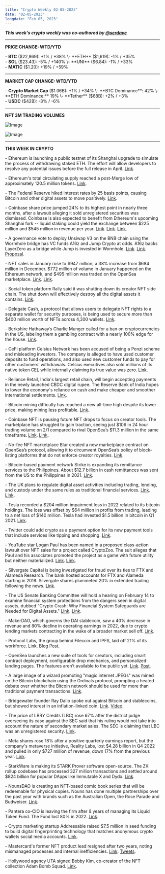 ```yaml
---
title: "Crypto Weekly 02-05-2023"
date: "02-05-2023"
longdate: "Feb 05, 2023"
---
```


***This week's crypto weekly was co-authored by [@serdave](https://twitter.com/serdave_eth)***



---

**PRICE CHANGE: WTD/YTD**

\- **BTC** ($22,869): +1% / +38%  
\- **ETH** ($1,619): -1% / +35%  
\- **SOL** ($23.43): -5% / +140%  
\- **UNI** ($6.84): -1% / +33%  
\- **MATIC** ($1.20): +19% / +59%



---

**MARKET CAP CHANGE: WTD/YTD**

\- **Crypto Market Cap** ($1.06B): +1% / +34%  
\- **BTC Dominance**: 42%  
\- **ETH Dominance:** 19%  
\- **Tether** ($68B): +2% / +3%  
\- **USDC** ($42B): -3% / -6%



---

**NFT 3M TRADING VOLUMES**

![Image](/images/02-05-2023-1.png)

![Image](/images/02-05-2023-2.png)

---

**THIS WEEK IN CRYPTO**

\- Ethereum is launching a public testnet of its Shanghai upgrade to simulate the process of withdrawing staked ETH. The effort will allow developers to resolve any potential issues before the full release in April. [Link](https://decrypt.co/120294/ethereum-trial-staking-withdrawals-shanghai-testnet).   
  
\- Ethereum's total circulating supply reached a post-Merge low of approximately 120.5 million tokens. [Link](https://www.theblock.co/post/207871/ether-supply-reaches-all-time-low-after-the-merge).   
  
\- The Federal Reserve hiked interest rates by 25 basis points, causing Bitcoin and other digital assets to move positively. [Link](https://www.coindesk.com/business/2023/02/01/federal-reserve-lifts-rates-another-25-basis-points/).   
  
\- Coinbase share price jumped 24% to its highest point in nearly three months, after a lawsuit alleging it sold unregistered securities was dismissed. Coinbase is also expected to benefit from Ethereum's upcoming Shanghai fork -- liquid staking could yield the exchange between $225 million and $545 million in revenue per year. [Link](https://decrypt.co/119735/shanghai-update-could-brighten-outlook-for-coinbase-jp-morgan). [Link](https://www.theblock.co/post/208461/coinbase-off-to-a-strong-start-to-2023-with-increased-trading-volume-cowen). [Link](https://www.theblock.co/post/208198/coinbase-stock-up-21-following-lawsuit-dismissal).   
  
\- A governance vote to deploy Unsiwap V3 on the BNB chain using the Wormhole bridge has VC funds A16z and Jump Crypto at odds. A16z backs LayerZero as a bridge while Jump is invested in Wormhole. [Link](https://www.theblock.co/post/208095/uniswap-foundation-charts-path-forward-amid-cross-chain-bridge-governance-debate). [Link](https://www.theblock.co/post/208729/a16z-votes-against-proposal-to-deploy-latest-uniswap-iteration-on-bnb-chain). [Proposal](https://www.tally.xyz/gov/uniswap/proposal/31).   
  
\- NFT sales in January rose to $947 million, a 38% increase from $684 million in December. $772 million of volume in January happened on the Ethereum network, and $495 million was traded on the OpenSea marketplace. [Link](https://decrypt.co/120375/nft-sales-jump-38-january-as-bored-apes-drive-trading-surge). [Link](http://link/).   
  
\- Social token platform Rally said it was shutting down its creator NFT side chain. The shut down will effectively destroy all the digital assets it contains. [Link](http:).   
  
\- Delegate Cash, a protocol that allows users to delegate NFT rights to a separate wallet for security purposes, is being used to secure more than $400 million worth of NFTs across 4,300 wallets. [Link](https://www.theblock.co/post/207581/delegate-cash-hits-400-million-milestone-as-lesser-known-project-finds-real-adoption).   
  
\- Berkshire Hathaway’s Charlie Munger called for a ban on cryptocurrencies in the US, labeling them a gambling contract with a nearly 100% edge for the house. [Link](https://www.wsj.com/articles/why-america-should-ban-crypto-regulation-economy-finance-china-england-trading-currency-securities-commodity-gamble-11675287477?st=hw6epglbijkvas0&reflink=share_mobilewebshare).   
  
\- CeFi platform Celsius Network has been accused of being a Ponzi scheme and misleading investors. The company is alleged to have used customer deposits to fund operations, and also used new customer funds to pay for other customers’ withdrawals. Celsius executives also sold millions of its native token CEL while internally claiming its true value was zero. [Link](https://www.coindesk.com/policy/2023/01/31/celsius-used-new-customer-funds-to-pay-for-withdrawals-independent-examiner/).   
  
\- Reliance Retail, India's largest retail chain, will begin accepting payments in the newly launched CBDC digital rupee. The Reserve Bank of India hopes to lower the economy's reliance on cash and make cheaper and smoother international settlements. [Link](https://techcrunch.com/2023/02/02/india-retail-reliance-cbdc-digital-rupee-stores/).   
  
\- Bitcoin mining difficulty has reached a new all-time high despite its lower price, making mining less profitable. [Link](https://decrypt.co/120199/bitcoin-mining-difficulty-hits-new-all-time-high).   
  
\- Coinbase NFT is pausing future NFT drops to focus on creator tools. The marketplace has struggled to gain traction, seeing just $106 in 24 hour trading volume on 2/1 compared to rival OpenSea’s $11.3 million in the same timeframe. [Link](https://decrypt.co/120394/coinbase-nft-pauses-creator-drops-insists-marketplace-is-not-shutting-down). [Link](https://fortune.com/crypto/2023/02/02/coinbase-halts-nft-artist-drops/).   
  
\- No-fee NFT marketplace Blur created a new marketplace contract on OpenSea’s protocol, allowing it to circumvent OpenSea’s policy of block-listing platforms that do not enforce creator royalties. [Link](https://www.coindesk.com/web3/2023/01/31/blur-reportedly-finds-loophole-in-openseas-blocklist-as-marketplace-war-escalates/).   
  
\- Bitcoin-based payment network Strike is expanding its remittance services to the Philippines. About $12.7 billion in cash remittances was sent from the US to the Philippines in 2021. [Link](https://techcrunch.com/2023/01/31/bitcoin-based-app-strike-expands-in-philippines-to-grow-cross-border-payment-solutions/).   
  
\- The UK plans to regulate digital asset activities including trading, lending, and custody under the same rules as traditional financial services. [Link](https://www.bloomberg.com/news/articles/2023-01-31/uk-treasury-plans-to-bring-crypto-under-city-rules). [Link](https://www.theblock.co/post/208667/uk-minister-andrew-griffith-wants-to-pass-finance-regulation-bill-by-easter).   
  
\- Tesla recorded a $204 million impairment loss in 2022 related to its bitcoin holdings. The loss was offset by $64 million in profits from trading, leading to a net loss of $140 million. Tesla had invested $1.5 billion in bitcoin in Q1 2021. [Link](https://techcrunch.com/2023/01/31/tesla-records-204m-loss-from-bitcoin-in-2022/).   
  
\- Twitter could add crypto as a payment option for its new payment tools that include services like tipping and shopping. [Link](https://fortune.com/crypto/2023/01/30/elon-musk-considering-crypto-payments-for-twitter-in-push-to-build-everything-app/).   
  
\- YouTube star Logan Paul has been named in a proposed class-action lawsuit over NFT sales for a project called CryptoZoo. The suit alleges that Paul and his associates promoted the project as a game with future utility but neither materialized. [Link](https://www.coindesk.com/business/2023/02/03/logan-paul-named-in-proposed-class-action-suit-for-cryptozoo-rug-pull-after-coffeezilla-expose/). [Link](https://fortune.com/crypto/2023/02/03/logan-paul-sued-for-alleged-cryptozoo-rug-pull/).   
  
\- Silvergate Capital is being investigated for fraud over its ties to FTX and Alameda Research. The bank hosted accounts for FTX and Alameda starting in 2018. Silvergate shares plummeted 20% in extended trading following the news. [Link](https://www.bloomberg.com/news/articles/2023-02-02/silvergate-faces-doj-fraud-probe-over-ftx-and-alameda-dealings?leadSource=uverify%20wall).   
  
\- The US Senate Banking Committee will hold a hearing on February 14 to examine financial system protections from the dangers seen in digital assets, dubbed "Crypto Crash: Why Financial System Safeguards are Needed for Digital Assets." [Link](https://www.coindesk.com/policy/2023/02/03/us-senate-banking-committee-to-hold-crypto-crash-hearing-this-month/). [Link](https://www.coindesk.com/policy/2023/02/02/us-senator-tim-scott-to-release-priorities-for-developing-crypto-regulatory-framework-report/).   
  
\- MakerDAO, which governs the DAI stablecoin, saw a 40% decrease in revenue and 80% decline in operating earnings in 2022, due to crypto lending markets contracting in the wake of a broader market sell off. [Link](https://www.theblock.co/post/208498/makerdao-revenue-fell-42-in-2022-amid-shrinking-crypto-lending-market).   
  
\- Protocol Labs, the group behind Filecoin and IPFS, laid off 21% of its workforce. [Link](http:). [Blog Post](https://protocol.ai/work/).   
  
\- OpenSea launches a new suite of tools for creators, including smart contract deployment, configurable drop mechanics, and personalized landing pages. The features aren’t available to the public yet. [Link](https://www.coindesk.com/web3/2023/02/02/opensea-releases-suite-of-new-tools-for-creator-nft-drops/). [Post](https://partners.opensea.io/drops).   
  
\- A large image of a wizard promoting "magic internet JPEGs" was mined on the Bitcoin blockchain using the Ordinals protocol, prompting a heated debate over whether the Bitcoin network should be used for more than traditional payment transactions. [Link](https://www.coindesk.com/tech/2023/02/02/giant-bitcoin-taproot-wizard-nft-minted-in-collaboration-with-luxor-mining-pool/).   
  
\- Bridgewater founder Ray Dalio spoke out against Bitcoin and stablecoins, but showed interest in an inflation-linked coin. [Link](https://www.theblock.co/post/208592/ray-dalio-still-doesnt-like-bitcoin-but-thinks-inflation-beating-coin-could-work). [Video](https://twitter.com/BitcoinHorseman/status/1621213507709718528).   
  
\- The price of LBRY Credits (LBC) rose 67% after the district judge overseeing its case against the SEC said that his ruling would not take into account the nature of secondary market sales. The SEC is claiming that LBC was an unregistered security. [Link](https://decrypt.co/120332/lbry-soars-secondary-token-sales).   
  
\- Meta shares rose 18% after a positive quarterly earnings report, but the company's metaverse initiative, Reality Labs, lost $4.28 billion in Q4 2022 and pulled in only $727 million of revenue, down 17% from the previous year. [Link](https://decrypt.co/120396/zuckerbergs-metaverse-division-reality-labs-lost-13-billion-in-2022).   
  
\- StarkWare is making its STARK Prover software open-source. The ZK rollup codebase has processed 327 million transactions and settled around $824 billion for popular DApps like Immutable X and Dydx. [Link](https://decrypt.co/120611/starkware-open-source-zero-knowledge-ethereum-scaling).   
  
\- NounsDAO is creating an NFT-based comic book series that will be redeemable for physical copies. Nouns has done multiple partnerships over the past year with brands such as the Australian Open, the Rose Parade and Budweiser. [Link](https://www.coindesk.com/web3/2023/02/03/web3-community-nounsdao-is-creating-an-nft-comic-book-series/).   
  
\- Pantera co-CIO is leaving the firm after 6 years of managing its Liquid Token Fund. The Fund lost 80% in 2022. [Link](https://www.coindesk.com/business/2023/02/03/crypto-vc-firm-pantera-loses-cio-joey-krug/).    
  
\- Crypto marketing startup Addressable raised $7.5 million in seed funding to build digital fingerprinting technology that matches anonymous crypto wallets social media accounts. [Link](https://techcrunch.com/2023/02/01/addressable-raises-7-5m-to-match-crypto-wallets-to-twitter-accounts-but-how/).   
  
\- Mastercard's former NFT product lead resigned after two years, noting mismanaged processes and internal inefficiencies. [Link](https://www.theblock.co/post/208252/mastercards-nft-product-lead-leaves-role-mints-resignation-letter-as-nft). [Tweets](https://twitter.com/sxtvik/status/1621210417686278145).   
  
\- Hollywood agency UTA signed Bobby Kim, co-creator of the NFT collection Adam Bomb Squad. [Link](https://www.theblock.co/post/207667/hollywood-agency-uta-signs-the-hundreds-adam-bomb-squad-co-creator-bobby-kim).